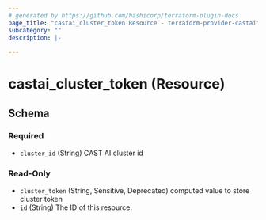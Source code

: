 ```yaml
---
# generated by https://github.com/hashicorp/terraform-plugin-docs
page_title: "castai_cluster_token Resource - terraform-provider-castai"
subcategory: ""
description: |-
  
---
```


# castai_cluster_token (Resource)





<!-- schema generated by tfplugindocs -->
## Schema

### Required

- `cluster_id` (String) CAST AI cluster id

### Read-Only

- `cluster_token` (String, Sensitive, Deprecated) computed value to store cluster token
- `id` (String) The ID of this resource.


